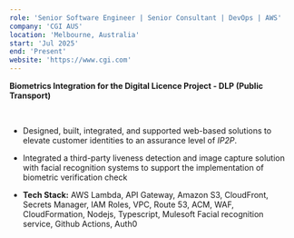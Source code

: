 ```yaml
---
role: 'Senior Software Engineer | Senior Consultant | DevOps | AWS'
company: 'CGI AUS'
location: 'Melbourne, Australia'
start: 'Jul 2025'
end: 'Present'
website: 'https://www.cgi.com'
---
```


**Biometrics Integration for the Digital Licence Project - DLP (Public Transport)​**

</br>

- Designed, built, integrated, and supported web-based solutions to elevate customer identities to an assurance level of _IP2P_.
- Integrated a third-party liveness detection and image capture solution with facial recognition systems to support the implementation of biometric verification check

- **Tech Stack:** AWS Lambda, API Gateway, Amazon S3, CloudFront, Secrets Manager, IAM Roles, VPC, Route 53, ACM, WAF, CloudFormation, Nodejs, Typescript, Mulesoft Facial recognition service, Github Actions, Auth0
